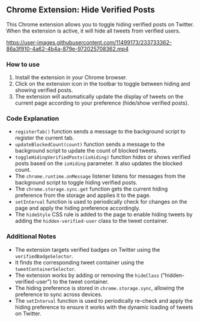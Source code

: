 ## Chrome Extension: Hide Verified Posts

This Chrome extension allows you to toggle hiding verified posts on Twitter. When the extension is active, it will hide all tweets from verified users.


https://user-images.githubusercontent.com/11499173/233733362-86a3f910-4a62-4b4a-879e-972025708362.mp4


### How to use

1. Install the extension in your Chrome browser.
2. Click on the extension icon in the toolbar to toggle between hiding and showing verified posts.
3. The extension will automatically update the display of tweets on the current page according to your preference (hide/show verified posts).

### Code Explanation

- `registerTab()` function sends a message to the background script to register the current tab.
- `updateBlockedCount(count)` function sends a message to the background script to update the count of blocked tweets.
- `toggleHidingVerifiedPosts(isHiding)` function hides or shows verified posts based on the `isHiding` parameter. It also updates the blocked count.
- The `chrome.runtime.onMessage` listener listens for messages from the background script to toggle hiding verified posts.
- The `chrome.storage.sync.get` function gets the current hiding preference from the storage and applies it to the page.
- `setInterval` function is used to periodically check for changes on the page and apply the hiding preference accordingly.
- The `hideStyle` CSS rule is added to the page to enable hiding tweets by adding the `hidden-verified-user` class to the tweet container.

### Additional Notes

- The extension targets verified badges on Twitter using the `verifiedBadgeSelector`.
- It finds the corresponding tweet container using the `tweetContainerSelector`.
- The extension works by adding or removing the `hideClass` ("hidden-verified-user") to the tweet container.
- The hiding preference is stored in `chrome.storage.sync`, allowing the preference to sync across devices.
- The `setInterval` function is used to periodically re-check and apply the hiding preference to ensure it works with the dynamic loading of tweets on Twitter.

